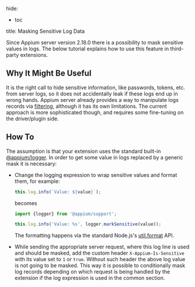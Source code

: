 hide:
  - toc

title: Masking Sensitive Log Data

Since Appium server version 2.18.0 there is a possibility to mask sensitive
values in logs. The below tutorial explains how to use this feature in third-party
extensions.

## Why It Might Be Useful

It is the right call to hide sensitive information, like passwords, tokens, etc.
from server logs, so it does not accidentally leak if these logs end up in wrong hands.
Appium server already provides a way to manipulate logs records via
[filtering](../guides/log-filters.md), although it has its own limitations.
The current approach is more sophisticated though, and requires some fine-tuning
on the driver/plugin side.

## How To

The assumption is that your extension uses the standard built-in
[@appium/logger](https://www.npmjs.com/package/@appium/logger).
In order to get some value in logs replaced by a generic mask it is necessary:

- Change the logging expression to wrap sensitive values and format them, for example:

    ```js
    this.log.info(`Value: ${value}`);
    ```

    becomes

    ```js
    import {logger} from '@appium/support';

    this.log.info('Value: %s', logger.markSensitive(value));
    ```

    The formatting happens via the standard Node.js's
    [util.format](https://nodejs.org/api/util.html#utilformatformat-args) API.

- While sending the appropriate server request, where this log line is used and should be masked,
  add the custom header `X-Appium-Is-Sensitive` with its value set to `1` or `true`.
  Without such header the above log value is not going to be masked.
  This way it is possible to conditionally mask log records depending on which
  request is being handled by the extension if the log expression is used in the
  common section.
